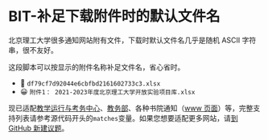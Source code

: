 # BIT-补足下载附件时的默认文件名

北京理工大学很多通知网站附有文件，下载时默认文件名几乎是随机 ASCII 字符串，很不友好。

这段脚本可以按显示的附件名称补足文件名，省心省时。

- 🤢 `df79cf7d92044e6cbfbd2161602733c3.xlsx`
- 😀 `附件1： 2021-2023年度北京理工大学开放实验项目库.xlsx`

现已适配[教学运行与考务中心](https://jxzx.bit.edu.cn/)、[教务部](https://jwb.bit.edu.cn/)、各种书院通知（[www 页面](https://www.bit.edu.cn/)）等，完整支持列表请参考源代码开头的`matches`变量。如果您想要适配更多网站，请[到 GitHub 新建议题][new-issue]。

[new-issue]: https://github.com/YDX-2147483647/BIT-enhanced/issues/new?title=【BIT-%E8%A1%A5%E8%B6%B3%E4%B8%8B%E8%BD%BD%E9%99%84%E4%BB%B6%E6%97%B6%E7%9A%84%E9%BB%98%E8%AE%A4%E6%96%87%E4%BB%B6%E5%90%8D】%E9%80%82%E9%85%8D%E2%96%A1%E2%96%A1&body=%E5%B8%8C%E6%9C%9B%E6%94%AF%E6%8C%81%E2%96%A1%E2%96%A1%EF%BC%8C%E4%BE%8B%E5%A6%82%20%E2%97%8B%E2%97%8B.bit.edu.cn/%E2%97%8B%E2%97%8B.htm%20%E3%80%82 "New Issue · YDX-2147483647/BIT-enhanced"
